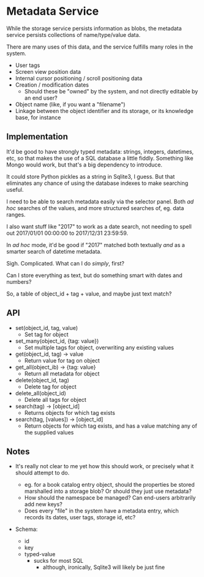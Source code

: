 # Metadata Service

While the storage service persists information as blobs, the metadata
service persists collections of name/type/value data.

There are many uses of this data, and the service fulfills many roles
in the system.

* User tags
* Screen view position data
* Internal cursor positioning / scroll positioning data
* Creation / modification dates
  * Should these be "owned" by the system, and not directly editable
    by an end user?
* Object name (like, if you want a "filename")
* Linkage between the object identifier and its storage, or its
  knowledge base, for instance

## Implementation

It'd be good to have strongly typed metadata: strings, integers,
datetimes, etc, so that makes the use of a SQL database a little
fiddly.  Something like Mongo would work, but that's a big dependency
to introduce.

It could store Python pickles as a string in Sqlite3, I guess.   But
that eliminates any chance of using the database indexes to make
searching useful.

I need to be able to search metadata easily via the selector panel.
Both _ad hoc_ searches of the values, and more structured searches of,
eg. data ranges.

I also want stuff like "2017" to work as a date search, not needing to
spell out 2017/01/01 00:00:00 to 2017/12/31 23:59:59.

In _ad hoc_ mode, it'd be good if "2017" matched both textually _and_
as a smarter search of datetime metadata.

Sigh.  Complicated.  What can I do *simply*, first?

Can I store everything as text, but do something smart with dates and
numbers?

So, a table of object_id + tag + value, and maybe just text match?

## API

* set(object_id, tag, value)
  * Set tag for object
* set_many(object_id, {tag: value})
  * Set multiple tags for object, overwriting any existing values
* get(object_id, tag) -> value
  * Return value for tag on object
* get_all(object_ib) -> {tag: value}
  * Return all metadata for object
* delete(object_id, tag)
  * Delete tag for object
* delete_all(object_id)
  * Delete all tags for object
* search(tag) -> \[object_id\]
  * Returns objects for which tag exists
* search(tag, \[values\]) -> \[object_id\]
  * Return objects for which tag exists, and has a value matching any
    of the supplied values


## Notes

* It's really not clear to me yet how this should work, or precisely
  what it should attempt to do.
  * eg. for a book catalog entry object, should the properties be
    stored marshalled into a storage blob?  Or should they just use
    metadata?
  * How should the namespace be managed?  Can end-users arbitrarily
    add new keys?
  * Does every "file" in the system have a metadata entry, which
    records its dates, user tags, storage id, etc?

* Schema:
  * id
  * key
  * typed-value
    * sucks for most SQL
      * although, ironically, Sqlite3 will likely be just fine
